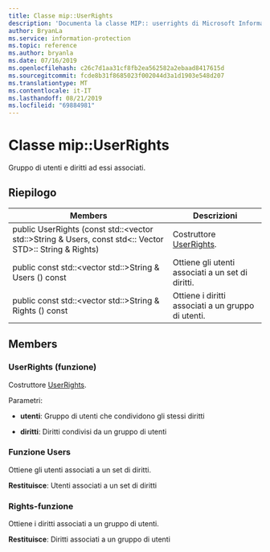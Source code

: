 ```yaml
---
title: Classe mip::UserRights
description: 'Documenta la classe MIP:: userrights di Microsoft Information Protection (MIP) SDK.'
author: BryanLa
ms.service: information-protection
ms.topic: reference
ms.author: bryanla
ms.date: 07/16/2019
ms.openlocfilehash: c26c7d1aa31cf8fb2ea562582a2ebaad8417615d
ms.sourcegitcommit: fcde8b31f8685023f002044d3a1d1903e548d207
ms.translationtype: MT
ms.contentlocale: it-IT
ms.lasthandoff: 08/21/2019
ms.locfileid: "69884981"
---
```

# <a name="class-mipuserrights"></a>Classe mip::UserRights 
Gruppo di utenti e diritti ad essi associati.
  
## <a name="summary"></a>Riepilogo
 Members                        | Descrizioni                                
--------------------------------|---------------------------------------------
public UserRights (const std::\<vector std::\>String & Users, const std\<:: Vector STD\>:: String & Rights)  |  Costruttore [UserRights](class_mip_userrights.md).
public const std::\<vector std::\>String & Users () const  |  Ottiene gli utenti associati a un set di diritti.
public const std::\<vector std::\>String & Rights () const  |  Ottiene i diritti associati a un gruppo di utenti.
  
## <a name="members"></a>Members
  
### <a name="userrights-function"></a>UserRights (funzione)
Costruttore [UserRights](class_mip_userrights.md).

Parametri:  
* **utenti**: Gruppo di utenti che condividono gli stessi diritti 


* **diritti**: Diritti condivisi da un gruppo di utenti


  
### <a name="users-function"></a>Funzione Users
Ottiene gli utenti associati a un set di diritti.

  
**Restituisce**: Utenti associati a un set di diritti
  
### <a name="rights-function"></a>Rights-funzione
Ottiene i diritti associati a un gruppo di utenti.

  
**Restituisce**: Diritti associati a un gruppo di utenti